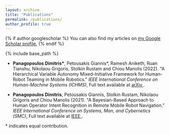 ```yaml
---
layout: archive
title: "Publications"
permalink: /publications/
author_profile: true
---
```


{% if author.googlescholar %}
  You can also find my articles on <u><a href="{{author.googlescholar}}">my Google Scholar profile</a>.</u>
{% endif %}

{% include base_path %}

* <b>Panagopoulos Dimitris\*</b>, Petousakis Giannis\*, Ramesh Aniketh, Ruan Tianshu, Nikolaou Grigoris, Stolkin Rustam and Chiou Manolis (2022). "A Hierarchical Variable Autonomy Mixed-Initiative Framework for Human-Robot Teaming in Mobile Robotics."
<i>IEEE International Conference on Human-Machine Systems (ICHMS)</i>, Full text available at <a href="https://arxiv.org/abs/2211.14095"> arXiv </a>.

* **Panagopoulos Dimitris**, Petousakis Giannis, Stolkin Rustam, Nikolaou Grigoris and Chiou Manolis (2021). "A Bayesian-Based Approach to Human Operator Intent Recognition in Remote Mobile Robot Navigation." <i>IEEE International Conference on Systems, Man, and Cybernetics (SMC)</i>, Full text available at <a href="https://ieeexplore.ieee.org/abstract/document/9658942"> IEEE </a>.

\* indicates equal contribution.
